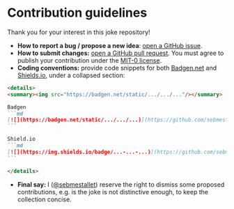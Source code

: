 # Contribution guidelines

Thank you for your interest in this joke repository!
- **How to report a bug / propose a new idea**:  [open a GitHub issue](https://github.com/sebmestrallet/absurd-badges/issues/new).
- **How to submit changes:** [open a GitHub pull request](https://github.com/sebmestrallet/absurd-badges/compare). You must agree to publish your contribution under the [MIT-0 license](./LICENSE.txt).
- **Coding conventions:** provide code snippets for both [Badgen.net](https://badgen.net/) and [Shields.io](https://shields.io/), under a collapsed section:
````md
<details>
<summary><img src="https://badgen.net/static/.../.../..."/></summary>

Badgen
```md
[![](https://badgen.net/static/.../.../...)](https://github.com/sebmestrallet/absurd-badges)
```

Shield.io
```md
[![](https://img.shields.io/badge/...-...-...)](https://github.com/sebmestrallet/absurd-badges)
```

</details>
````
- **Final say:** I ([@sebmestallet](https://github.com/sebmestrallet)) reserve the right to dismiss some proposed contributions, e.g. is the joke is not distinctive enough, to keep the collection concise.